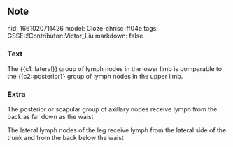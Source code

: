 ## Note
nid: 1661020711426
model: Cloze-chrisc-ff04e
tags: GSSE::!Contributor::Victor_Liu
markdown: false

### Text
The {{c1::lateral}} group of lymph nodes in the lower limb is comparable to the {{c2::posterior}} group of lymph nodes in the upper limb.

### Extra
The posterior or scapular group of axillary nodes receive lymph
from the back as far down as the waist
<div>
  The lateral lymph nodes of the leg receive lymph from the lateral
  side of the trunk and from the back below the waist
</div>

